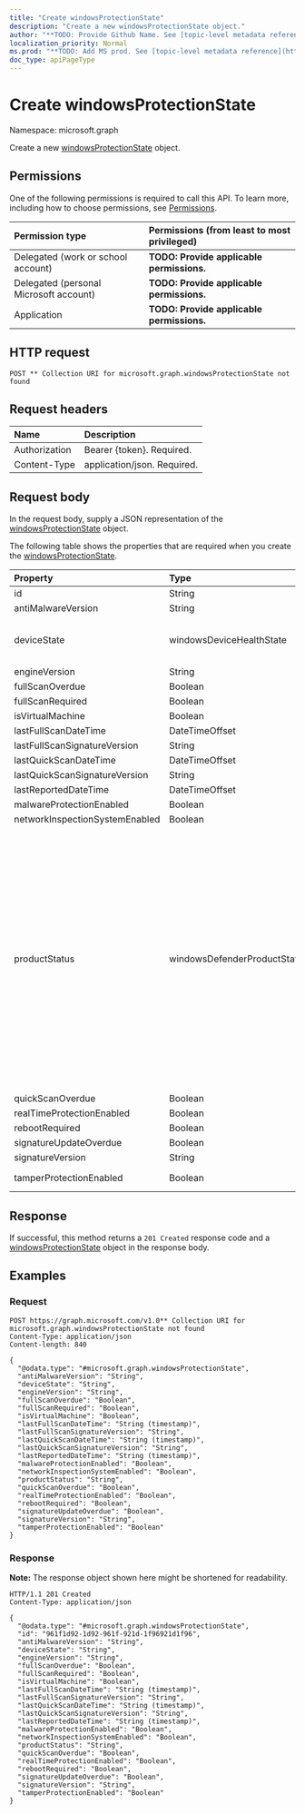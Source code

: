 ```yaml
---
title: "Create windowsProtectionState"
description: "Create a new windowsProtectionState object."
author: "**TODO: Provide Github Name. See [topic-level metadata reference](https://msgo.azurewebsites.net/add/document/guidelines/metadata.html#topic-level-metadata)**"
localization_priority: Normal
ms.prod: "**TODO: Add MS prod. See [topic-level metadata reference](https://msgo.azurewebsites.net/add/document/guidelines/metadata.html#topic-level-metadata)**"
doc_type: apiPageType
---
```


# Create windowsProtectionState
Namespace: microsoft.graph



Create a new [windowsProtectionState](../resources/windowsprotectionstate.md) object.

## Permissions
One of the following permissions is required to call this API. To learn more, including how to choose permissions, see [Permissions](/graph/permissions-reference).

|Permission type|Permissions (from least to most privileged)|
|:---|:---|
|Delegated (work or school account)|**TODO: Provide applicable permissions.**|
|Delegated (personal Microsoft account)|**TODO: Provide applicable permissions.**|
|Application|**TODO: Provide applicable permissions.**|

## HTTP request

<!-- {
  "blockType": "ignored"
}
-->
``` http
POST ** Collection URI for microsoft.graph.windowsProtectionState not found
```

## Request headers
|Name|Description|
|:---|:---|
|Authorization|Bearer {token}. Required.|
|Content-Type|application/json. Required.|

## Request body
In the request body, supply a JSON representation of the [windowsProtectionState](../resources/windowsprotectionstate.md) object.

The following table shows the properties that are required when you create the [windowsProtectionState](../resources/windowsprotectionstate.md).

|Property|Type|Description|
|:---|:---|:---|
|id|String|**TODO: Add Description** Inherited from [entity](../resources/entity.md)|
|antiMalwareVersion|String|Current anti malware version|
|deviceState|windowsDeviceHealthState|Computer's state (like clean or pending full scan or pending reboot etc). Possible values are: `clean`, `fullScanPending`, `rebootPending`, `manualStepsPending`, `offlineScanPending`, `critical`.|
|engineVersion|String|Current endpoint protection engine's version|
|fullScanOverdue|Boolean|Full scan overdue or not?|
|fullScanRequired|Boolean|Full scan required or not?|
|isVirtualMachine|Boolean|Indicates whether the device is a virtual machine.|
|lastFullScanDateTime|DateTimeOffset|Last quick scan datetime|
|lastFullScanSignatureVersion|String|Last full scan signature version|
|lastQuickScanDateTime|DateTimeOffset|Last quick scan datetime|
|lastQuickScanSignatureVersion|String|Last quick scan signature version|
|lastReportedDateTime|DateTimeOffset|Last device health status reported time|
|malwareProtectionEnabled|Boolean|Anti malware is enabled or not|
|networkInspectionSystemEnabled|Boolean|Network inspection system enabled or not?|
|productStatus|windowsDefenderProductStatus|Product Status of Windows Defender Antivirus. Possible values are: `noStatus`, `serviceNotRunning`, `serviceStartedWithoutMalwareProtection`, `pendingFullScanDueToThreatAction`, `pendingRebootDueToThreatAction`, `pendingManualStepsDueToThreatAction`, `avSignaturesOutOfDate`, `asSignaturesOutOfDate`, `noQuickScanHappenedForSpecifiedPeriod`, `noFullScanHappenedForSpecifiedPeriod`, `systemInitiatedScanInProgress`, `systemInitiatedCleanInProgress`, `samplesPendingSubmission`, `productRunningInEvaluationMode`, `productRunningInNonGenuineMode`, `productExpired`, `offlineScanRequired`, `serviceShutdownAsPartOfSystemShutdown`, `threatRemediationFailedCritically`, `threatRemediationFailedNonCritically`, `noStatusFlagsSet`, `platformOutOfDate`, `platformUpdateInProgress`, `platformAboutToBeOutdated`, `signatureOrPlatformEndOfLifeIsPastOrIsImpending`, `windowsSModeSignaturesInUseOnNonWin10SInstall`.|
|quickScanOverdue|Boolean|Quick scan overdue or not?|
|realTimeProtectionEnabled|Boolean|Real time protection is enabled or not?|
|rebootRequired|Boolean|Reboot required or not?|
|signatureUpdateOverdue|Boolean|Signature out of date or not?|
|signatureVersion|String|Current malware definitions version|
|tamperProtectionEnabled|Boolean|Indicates whether the Windows Defender tamper protection feature is enabled.|



## Response

If successful, this method returns a `201 Created` response code and a [windowsProtectionState](../resources/windowsprotectionstate.md) object in the response body.

## Examples

### Request
<!-- {
  "blockType": "request",
  "name": "create_windowsprotectionstate_from_"
}
-->
``` http
POST https://graph.microsoft.com/v1.0** Collection URI for microsoft.graph.windowsProtectionState not found
Content-Type: application/json
Content-length: 840

{
  "@odata.type": "#microsoft.graph.windowsProtectionState",
  "antiMalwareVersion": "String",
  "deviceState": "String",
  "engineVersion": "String",
  "fullScanOverdue": "Boolean",
  "fullScanRequired": "Boolean",
  "isVirtualMachine": "Boolean",
  "lastFullScanDateTime": "String (timestamp)",
  "lastFullScanSignatureVersion": "String",
  "lastQuickScanDateTime": "String (timestamp)",
  "lastQuickScanSignatureVersion": "String",
  "lastReportedDateTime": "String (timestamp)",
  "malwareProtectionEnabled": "Boolean",
  "networkInspectionSystemEnabled": "Boolean",
  "productStatus": "String",
  "quickScanOverdue": "Boolean",
  "realTimeProtectionEnabled": "Boolean",
  "rebootRequired": "Boolean",
  "signatureUpdateOverdue": "Boolean",
  "signatureVersion": "String",
  "tamperProtectionEnabled": "Boolean"
}
```


### Response
**Note:** The response object shown here might be shortened for readability.
<!-- {
  "blockType": "response",
  "truncated": true,
  "@odata.type": "microsoft.graph.windowsProtectionState"
}
-->
``` http
HTTP/1.1 201 Created
Content-Type: application/json

{
  "@odata.type": "#microsoft.graph.windowsProtectionState",
  "id": "961f1d92-1d92-961f-921d-1f96921d1f96",
  "antiMalwareVersion": "String",
  "deviceState": "String",
  "engineVersion": "String",
  "fullScanOverdue": "Boolean",
  "fullScanRequired": "Boolean",
  "isVirtualMachine": "Boolean",
  "lastFullScanDateTime": "String (timestamp)",
  "lastFullScanSignatureVersion": "String",
  "lastQuickScanDateTime": "String (timestamp)",
  "lastQuickScanSignatureVersion": "String",
  "lastReportedDateTime": "String (timestamp)",
  "malwareProtectionEnabled": "Boolean",
  "networkInspectionSystemEnabled": "Boolean",
  "productStatus": "String",
  "quickScanOverdue": "Boolean",
  "realTimeProtectionEnabled": "Boolean",
  "rebootRequired": "Boolean",
  "signatureUpdateOverdue": "Boolean",
  "signatureVersion": "String",
  "tamperProtectionEnabled": "Boolean"
}
```

